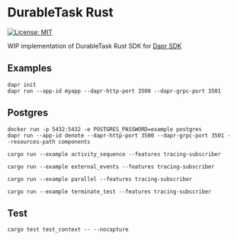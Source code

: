 # DurableTask Rust

[![License: MIT](https://img.shields.io/badge/License-MIT-blue.svg)](https://opensource.org/licenses/MIT)

WIP implementation of DurableTask Rust SDK for [Dapr SDK](https://github.com/dapr/rust-sdk)

## Examples

```shell
dapr init
dapr run --app-id myapp --dapr-http-port 3500 --dapr-grpc-port 3501
```

## Postgres

```shell
docker run -p 5432:5432 -e POSTGRES_PASSWORD=example postgres
dapr run --app-id denote --dapr-http-port 3500 --dapr-grpc-port 3501 --resources-path components
```

```shell
cargo run --example activity_sequence --features tracing-subscriber
```

```shell
cargo run --example external_events --features tracing-subscriber
```

```shell
cargo run --example parallel --features tracing-subscriber
```

```shell
cargo run --example terminate_test --features tracing-subscriber
```

## Test

```shell
cargo test test_context -- --nocapture
```